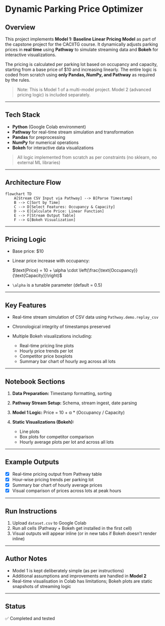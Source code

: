 # Dynamic Parking Price Optimizer

## Overview

This project implements **Model 1: Baseline Linear Pricing Model** as part of the capstone project for the CACIITG course.
It dynamically adjusts parking prices in **real time** using **Pathway** to simulate streaming data and **Bokeh** for interactive visualizations.

The pricing is calculated per parking lot based on occupancy and capacity, starting from a base price of \$10 and increasing linearly. The entire logic is coded from scratch using **only Pandas, NumPy, and Pathway** as required by the rules.

> Note: This is Model 1 of a multi-model project. Model 2 (advanced pricing logic) is included separately.

---

## Tech Stack

* **Python** (Google Colab environment)
* **Pathway** for real-time stream simulation and transformation
* **Pandas** for preprocessing
* **NumPy** for numerical operations
* **Bokeh** for interactive data visualizations

> All logic implemented from scratch as per constraints (no sklearn, no external ML libraries)

---

## Architecture Flow

```mermaid
flowchart TD
    A[Stream CSV Input via Pathway] --> B[Parse Timestamp]
    B --> C[Sort by Time]
    C --> D[Select Features: Occupancy & Capacity]
    D --> E[Calculate Price: Linear Function]
    E --> F[Stream Output Table]
    F --> G[Bokeh Visualization]
```

---

## Pricing Logic

* Base price: \$10

* Linear price increase with occupancy:

  $\text{Price} = 10 + \alpha \cdot \left(\frac{\text{Occupancy}}{\text{Capacity}}\right)$

* `\alpha` is a tunable parameter (default = 0.5)

---

## Key Features

* Real-time stream simulation of CSV data using `Pathway.demo.replay_csv`
* Chronological integrity of timestamps preserved
* Multiple Bokeh visualizations including:

  * Real-time pricing line plots
  * Hourly price trends per lot
  * Competitor price boxplots
  * Summary bar chart of hourly avg across all lots

---

## Notebook Sections

1. **Data Preparation:** Timestamp formatting, sorting
2. **Pathway Stream Setup:** Schema, stream ingest, date parsing
3. **Model 1 Logic:** Price = 10 + α \* (Occupancy / Capacity)
4. **Static Visualizations (Bokeh):**

   * Line plots
   * Box plots for competitor comparison
   * Hourly average plots per lot and across all lots

---

## Example Outputs

* [x] Real-time pricing output from Pathway table
* [x] Hour-wise pricing trends per parking lot
* [x] Summary bar chart of hourly average prices
* [x] Visual comparison of prices across lots at peak hours

---

## Run Instructions

1. Upload `dataset.csv` to Google Colab
2. Run all cells (Pathway + Bokeh get installed in the first cell)
3. Visual outputs will appear inline (or in new tabs if Bokeh doesn't render inline)

---

## Author Notes

* Model 1 is kept deliberately simple (as per instructions)
* Additional assumptions and improvements are handled in **Model 2**
* Real-time visualisation in Colab has limitations; Bokeh plots are static snapshots of streaming logic

---

## Status

✅ Completed and tested
